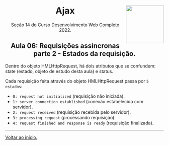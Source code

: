 <div align="center">
<a href="https://github.com/monicaquintal" target="_blank"><img align="right" width="120px" src="https://res.cloudinary.com/practicaldev/image/fetch/s--eY5Y_t8t--/c_imagga_scale,f_auto,fl_progressive,h_420,q_auto,w_1000/https://cdn.artandlogic.com/wp-content/uploads/2000px-AJAX_logo_by_gengns.svg_.png" /></a>
<h1>Ajax</h1>
<p>Seção 14 do Curso Desenvolvimento Web Completo 2022.</p>
</div>

<div align="center">
<h2>Aula 06: Requisições assíncronas parte 2 - Estados da requisição.</h2>
</div>

Dentro do objeto HMLHttpRequest, há dois atributos que se confundem: state (estado, objeto de estudo desta aula) e status.

Cada requisição feita através do objeto HMLHttpRequest passa por `5 estados`:

- `0: request not initialized` (requisição não iniciada).
- `1: server connection established` (conexão estabelecida com servidor).
- `2: request received` (requisição recebida pelo servidor).
- `3: processing request` (processando requisição).
- `4: request finished and response is ready` (requisição finalizada).









---

[Voltar ao início.](https://github.com/monicaquintal/estudandoAjax)